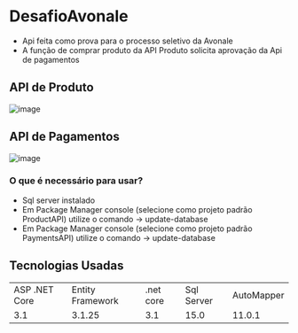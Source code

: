 # DesafioAvonale

+ Api feita como prova para o processo seletivo da Avonale
+ A função de comprar produto da API Produto solicita aprovação da Api de pagamentos

## API de Produto

![image](https://user-images.githubusercontent.com/75454584/169589274-ec00c074-f928-4da2-a5c5-0487bfd1bbd5.png)

## API de Pagamentos

![image](https://user-images.githubusercontent.com/75454584/169589567-07b9189c-fc02-40e2-8e48-1c0d0a47bd38.png)


### O que é necessário para usar?
+ Sql server instalado
+ Em Package Manager console (selecione como projeto padrão ProductAPI) utilize o comando -> update-database
+ Em Package Manager console (selecione como projeto padrão PaymentsAPI) utilize o comando -> update-database

## Tecnologias Usadas

<table>
  <tr>
<td>ASP .NET Core </td>
<td>Entity Framework</td> 
<td>.net core</td>
<td>Sql Server</td>
<td>AutoMapper</td>
   <tr>
      <td> 3.1 </td>
      <td> 3.1.25 </td>
      <td> 3.1 </td>
      <td> 15.0 </td>
      <td> 11.0.1 </td>
    </tr> 
</table>
